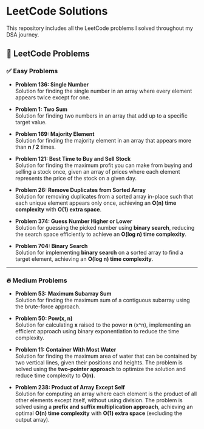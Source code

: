 # LeetCode Solutions

This repository includes all the LeetCode problems I solved throughout my DSA journey.

## 🎯 LeetCode Problems

### ✅ Easy Problems
- **Problem 136: Single Number**  
  Solution for finding the single number in an array where every element appears twice except for one.

- **Problem 1: Two Sum**  
  Solution for finding two numbers in an array that add up to a specific target value.

- **Problem 169: Majority Element**  
  Solution for finding the majority element in an array that appears more than **n / 2** times.

- **Problem 121: Best Time to Buy and Sell Stock**  
  Solution for finding the maximum profit you can make from buying and selling a stock once, given an array of prices where each element represents the price of the stock on a given day.

- **Problem 26: Remove Duplicates from Sorted Array**  
  Solution for removing duplicates from a sorted array in-place such that each unique element appears only once, achieving an **O(n) time complexity** with **O(1) extra space**.

- **Problem 374: Guess Number Higher or Lower**  
  Solution for guessing the picked number using **binary search**, reducing the search space efficiently to achieve an **O(log n) time complexity**.

- **Problem 704: Binary Search**  
  Solution for implementing **binary search** on a sorted array to find a target element, achieving an **O(log n) time complexity**.

---

### 🔥 Medium Problems
- **Problem 53: Maximum Subarray Sum**  
  Solution for finding the maximum sum of a contiguous subarray using the brute-force approach.

- **Problem 50: Pow(x, n)**  
  Solution for calculating **x** raised to the power **n** (x^n), implementing an efficient approach using binary exponentiation to reduce the time complexity.

- **Problem 11: Container With Most Water**  
  Solution for finding the maximum area of water that can be contained by two vertical lines, given their positions and heights. The problem is solved using the **two-pointer approach** to optimize the solution and reduce time complexity to **O(n)**.

- **Problem 238: Product of Array Except Self**  
  Solution for computing an array where each element is the product of all other elements except itself, without using division. The problem is solved using a **prefix and suffix multiplication approach**, achieving an optimal **O(n) time complexity** with **O(1) extra space** (excluding the output array).
